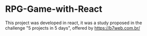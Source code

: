 # RPG-Game-with-React
This project was developed in react, it was a study proposed in the challenge "5 projects in 5 days", offered by https://b7web.com.br/

